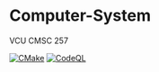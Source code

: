 # Computer-System

VCU CMSC 257

[![CMake](https://github.com/Masrik-Dahir/Computer-System/actions/workflows/cmake.yml/badge.svg)](https://github.com/Masrik-Dahir/Computer-System/actions/workflows/cmake.yml)
[![CodeQL](https://github.com/Masrik-Dahir/Computer-System/actions/workflows/codeql-analysis.yml/badge.svg)](https://github.com/Masrik-Dahir/Computer-System/actions/workflows/codeql-analysis.yml)
